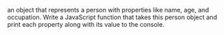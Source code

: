 an object that represents a person with properties like name, age, and occupation.
Write a JavaScript function that takes this person object and print each property along with its value to the console.

